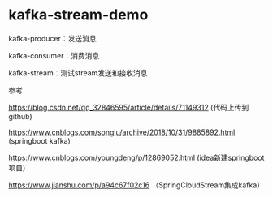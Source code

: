 # kafka-stream-demo

kafka-producer：发送消息

kafka-consumer：消费消息

kafka-stream：测试stream发送和接收消息


参考 

https://blog.csdn.net/qq_32846595/article/details/71149312 (代码上传到github)

https://www.cnblogs.com/songlu/archive/2018/10/31/9885892.html (springboot kafka)

https://www.cnblogs.com/youngdeng/p/12869052.html (idea新建springboot项目)

https://www.jianshu.com/p/a94c67f02c16 （SpringCloudStream集成kafka）

